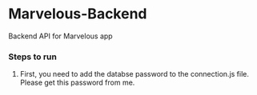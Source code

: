 # Marvelous-Backend
Backend API for Marvelous app


### Steps to run

 1. First, you need to add the databse password to the connection.js file. Please get this password from me.